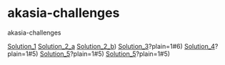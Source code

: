 # akasia-challenges
akasia-challenges


[Solution_1](https://github.com/estherjanesamuel/akasia-challenges/blob/master/src/akasia_core/StringUtils.cs?plain=1#5)
[Solution_2_a](https://github.com/estherjanesamuel/akasia-challenges/blob/master/src/Script-2_1.sql?plain=1#5)
[Solution_2_b](https://github.com/estherjanesamuel/akasia-challenges/blob/master/src/Script-2_2.sql?plain=1#5))
[Solution_3](https://github.com/estherjanesamuel/akasia-challenges/blob/master/src/akasia_core/IntUtils.cs)?plain=1#6)
[Solution_4](https://github.com/estherjanesamuel/akasia-challenges/blob/master/src/akasia_core/JewelsExtensions.cs)?plain=1#5)
[Solution_5](https://github.com/estherjanesamuel/akasia-challenges/blob/master/src/AuctionOnline.md)?plain=1#5)
[Solution_5](https://github.com/estherjanesamuel/akasia-challenges/blob/master/src/GasStation.md)?plain=1#5)

